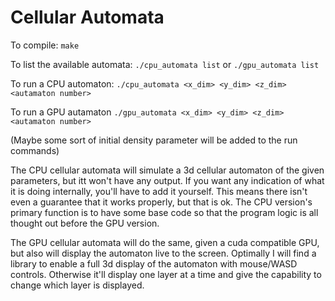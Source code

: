 # Cellular Automata

To compile: `make`

To list the available automata: `./cpu_automata list` or `./gpu_automata list`

To run a CPU automaton: `./cpu_automata <x_dim> <y_dim> <z_dim> <autamaton number>`  
    
To run a GPU autamaton  `./gpu_automata <x_dim> <y_dim> <z_dim> <autamaton number>`

(Maybe some sort of initial density parameter will be added to the run commands)

The CPU cellular automata will simulate a 3d cellular automaton of the given parameters,
but itt won't have any output. If you want any indication of what it is doing internally,
you'll have to add it yourself. This means there isn't even a guarantee that it works
properly, but that is ok. The CPU version's primary function is to have some base code
so that the program logic is all thought out before the GPU version.

The GPU cellular automata will do the same, given a cuda compatible GPU, but also will
display the automaton live to the screen. Optimally I will find a library to enable
a full 3d display of the automaton with mouse/WASD controls. Otherwise it'll display
one layer at a time and give the capability to change which layer is displayed.
